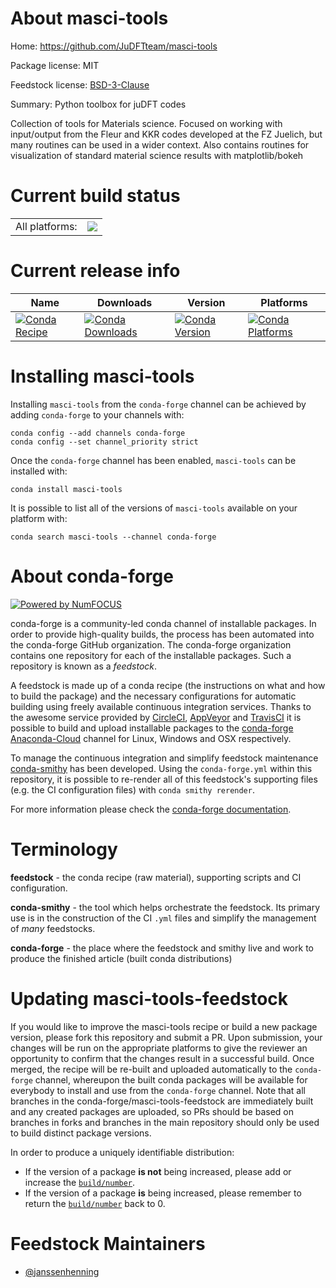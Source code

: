 About masci-tools
=================

Home: https://github.com/JuDFTteam/masci-tools

Package license: MIT

Feedstock license: [BSD-3-Clause](https://github.com/conda-forge/masci-tools-feedstock/blob/master/LICENSE.txt)

Summary: Python toolbox for juDFT codes

Collection of tools for Materials science.
Focused on working with input/output from the Fleur and KKR codes developed at the FZ Juelich,
but many routines can be used in a wider context.
Also contains routines for visualization of standard material science results with matplotlib/bokeh


Current build status
====================


<table><tr><td>All platforms:</td>
    <td>
      <a href="https://dev.azure.com/conda-forge/feedstock-builds/_build/latest?definitionId=14065&branchName=master">
        <img src="https://dev.azure.com/conda-forge/feedstock-builds/_apis/build/status/masci-tools-feedstock?branchName=master">
      </a>
    </td>
  </tr>
</table>

Current release info
====================

| Name | Downloads | Version | Platforms |
| --- | --- | --- | --- |
| [![Conda Recipe](https://img.shields.io/badge/recipe-masci--tools-green.svg)](https://anaconda.org/conda-forge/masci-tools) | [![Conda Downloads](https://img.shields.io/conda/dn/conda-forge/masci-tools.svg)](https://anaconda.org/conda-forge/masci-tools) | [![Conda Version](https://img.shields.io/conda/vn/conda-forge/masci-tools.svg)](https://anaconda.org/conda-forge/masci-tools) | [![Conda Platforms](https://img.shields.io/conda/pn/conda-forge/masci-tools.svg)](https://anaconda.org/conda-forge/masci-tools) |

Installing masci-tools
======================

Installing `masci-tools` from the `conda-forge` channel can be achieved by adding `conda-forge` to your channels with:

```
conda config --add channels conda-forge
conda config --set channel_priority strict
```

Once the `conda-forge` channel has been enabled, `masci-tools` can be installed with:

```
conda install masci-tools
```

It is possible to list all of the versions of `masci-tools` available on your platform with:

```
conda search masci-tools --channel conda-forge
```


About conda-forge
=================

[![Powered by
NumFOCUS](https://img.shields.io/badge/powered%20by-NumFOCUS-orange.svg?style=flat&colorA=E1523D&colorB=007D8A)](https://numfocus.org)

conda-forge is a community-led conda channel of installable packages.
In order to provide high-quality builds, the process has been automated into the
conda-forge GitHub organization. The conda-forge organization contains one repository
for each of the installable packages. Such a repository is known as a *feedstock*.

A feedstock is made up of a conda recipe (the instructions on what and how to build
the package) and the necessary configurations for automatic building using freely
available continuous integration services. Thanks to the awesome service provided by
[CircleCI](https://circleci.com/), [AppVeyor](https://www.appveyor.com/)
and [TravisCI](https://travis-ci.com/) it is possible to build and upload installable
packages to the [conda-forge](https://anaconda.org/conda-forge)
[Anaconda-Cloud](https://anaconda.org/) channel for Linux, Windows and OSX respectively.

To manage the continuous integration and simplify feedstock maintenance
[conda-smithy](https://github.com/conda-forge/conda-smithy) has been developed.
Using the ``conda-forge.yml`` within this repository, it is possible to re-render all of
this feedstock's supporting files (e.g. the CI configuration files) with ``conda smithy rerender``.

For more information please check the [conda-forge documentation](https://conda-forge.org/docs/).

Terminology
===========

**feedstock** - the conda recipe (raw material), supporting scripts and CI configuration.

**conda-smithy** - the tool which helps orchestrate the feedstock.
                   Its primary use is in the construction of the CI ``.yml`` files
                   and simplify the management of *many* feedstocks.

**conda-forge** - the place where the feedstock and smithy live and work to
                  produce the finished article (built conda distributions)


Updating masci-tools-feedstock
==============================

If you would like to improve the masci-tools recipe or build a new
package version, please fork this repository and submit a PR. Upon submission,
your changes will be run on the appropriate platforms to give the reviewer an
opportunity to confirm that the changes result in a successful build. Once
merged, the recipe will be re-built and uploaded automatically to the
`conda-forge` channel, whereupon the built conda packages will be available for
everybody to install and use from the `conda-forge` channel.
Note that all branches in the conda-forge/masci-tools-feedstock are
immediately built and any created packages are uploaded, so PRs should be based
on branches in forks and branches in the main repository should only be used to
build distinct package versions.

In order to produce a uniquely identifiable distribution:
 * If the version of a package **is not** being increased, please add or increase
   the [``build/number``](https://docs.conda.io/projects/conda-build/en/latest/resources/define-metadata.html#build-number-and-string).
 * If the version of a package **is** being increased, please remember to return
   the [``build/number``](https://docs.conda.io/projects/conda-build/en/latest/resources/define-metadata.html#build-number-and-string)
   back to 0.

Feedstock Maintainers
=====================

* [@janssenhenning](https://github.com/janssenhenning/)

